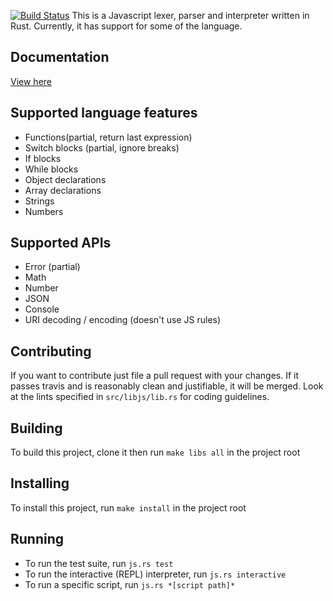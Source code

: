 [![Build Status](https://travis-ci.org/TomBebbington/js.rs.svg?branch=master)](https://travis-ci.org/TomBebbington/js.rs)
This is a Javascript lexer, parser and interpreter written in Rust. Currently, it has support for some of the language.

Documentation
-------------
[View here](http://tombebbington.github.io/js.rs/js/index.html)

Supported language features
---------------------------
+ Functions(partial, return last expression)
+ Switch blocks (partial, ignore breaks)
+ If blocks
+ While blocks
+ Object declarations
+ Array declarations
+ Strings
+ Numbers

Supported APIs
--------------
+ Error (partial)
+ Math
+ Number
+ JSON
+ Console
+ URI decoding / encoding (doesn't use JS rules)

Contributing
------------
If you want to contribute just file a pull request with your changes. If it passes travis and is reasonably clean and justifiable, it will be merged. Look at the lints specified in `src/libjs/lib.rs` for coding guidelines.

Building
--------
To build this project, clone it then run `make libs all` in the project root

Installing
----------
To install this project, run `make install` in the project root

Running
-------
+ To run the test suite, run `js.rs test`
+ To run the interactive (REPL) interpreter, run `js.rs interactive`
+ To run a specific script, run `js.rs *[script path]*`
